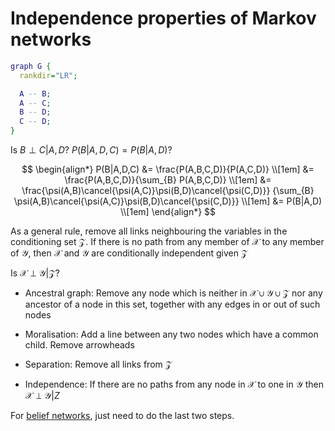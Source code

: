 # Independence properties of Markov networks

```dot
graph G {
  rankdir="LR";

  A -- B;
  A -- C;
  B -- D;
  C -- D;
}
```

Is $B \perp C|A, D$?  $P(B|A,D,C) = P(B|A,D)$?

$$
\begin{align*}
  P(B|A,D,C) &= \frac{P(A,B,C,D)}{P(A,C,D)} \\[1em]
  &= \frac{P(A,B,C,D)}{\sum_{B} P(A,B,C,D)} \\[1em]
  &= \frac{\psi(A,B)\cancel{\psi(A,C)}\psi(B,D)\cancel{\psi(C,D)}}
  {\sum_{B} \psi(A,B)\cancel{\psi(A,C)}\psi(B,D)\cancel{\psi(C,D)}} \\[1em]
  &= P(B|A,D) \\[1em]
\end{align*}
$$

As a general rule, remove all links neighbouring the variables in the
conditioning set $\mathcal{Z}$. If there is no path from any member of
$\mathcal{X}$ to any member of $\mathcal{Y}$, then $\mathcal{X}$ and
$\mathcal{Y}$ are conditionally independent given $\mathcal{Z}$ 

Is $\mathcal{X \perp \mathcal{Y}|\mathcal{Z}}$?

- Ancestral graph: Remove any node which is neither in $\mathcal{X \cup \mathcal{Y} \cup \mathcal{Z}}$ nor any ancestor of a node in this set, together with any edges in or out of such nodes

- Moralisation: Add a line between any two nodes which have a common child.
  Remove arrowheads

- Separation: Remove all links from $\mathcal{Z}$

- Independence: If there are no paths from any node in $\mathcal{X}$ to one in
  $\mathcal{Y}$ then $\mathcal{X} \perp \mathcal{Y} | Z$

For [belief networks](202210131116.md), just need to do the last two steps.
